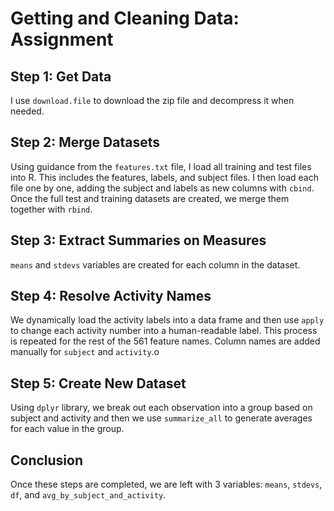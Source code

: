 # Getting and Cleaning Data: Assignment

## Step 1: Get Data

I use `download.file` to download the zip file and decompress it when needed.

## Step 2: Merge Datasets

Using guidance from the `features.txt` file, I load all training and test files into R. This includes the features, labels, and subject files. I then load each file one by one, adding the subject and labels as new columns with `cbind`. Once the full test and training datasets are created, we merge them together with `rbind`.

## Step 3: Extract Summaries on Measures

`means` and `stdevs` variables are created for each column in the dataset.

## Step 4: Resolve Activity Names

We dynamically load the activity labels into a data frame and then use `apply` to change each activity number into a human-readable label. This process is repeated for the rest of the 561 feature names. Column names are added manually for `subject` and `activity`.o

## Step 5: Create New Dataset

Using `dplyr` library, we break out each observation into a group based on subject and activity and then we use `summarize_all` to generate averages for each value in the group.

## Conclusion

Once these steps are completed, we are left with 3 variables: `means`, `stdevs`, `df`, and `avg_by_subject_and_activity`.
